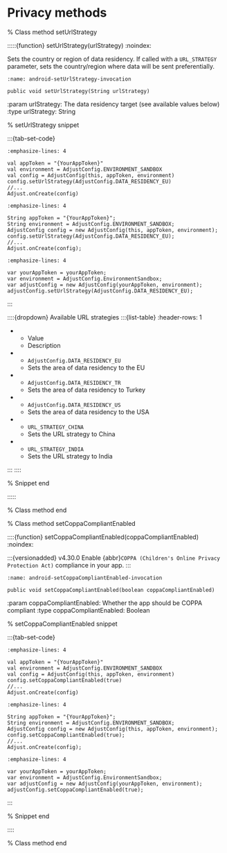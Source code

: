 # Privacy methods

% Class method setUrlStrategy

:::::{function} setUrlStrategy(urlStrategy)
:noindex:

Sets the country or region of data residency. If called with a `URL_STRATEGY` parameter, sets the country/region where data will be sent preferentially.

```{code-block} cs
:name: android-setUrlStrategy-invocation

public void setUrlStrategy(String urlStrategy)
```

:param urlStrategy: The data residency target (see available values below)
:type urlStrategy: String

% setUrlStrategy snippet

:::{tab-set-code}

```{code-block} kotlin
:emphasize-lines: 4

val appToken = "{YourAppToken}"
val environment = AdjustConfig.ENVIRONMENT_SANDBOX
val config = AdjustConfig(this, appToken, environment)
config.setUrlStrategy(AdjustConfig.DATA_RESIDENCY_EU)
//...
Adjust.onCreate(config)
```

```{code-block} java
:emphasize-lines: 4

String appToken = "{YourAppToken}";
String environment = AdjustConfig.ENVIRONMENT_SANDBOX;
AdjustConfig config = new AdjustConfig(this, appToken, environment);
config.setUrlStrategy(AdjustConfig.DATA_RESIDENCY_EU);
//...
Adjust.onCreate(config);
```

```{code-block} javascript
:emphasize-lines: 4

var yourAppToken = yourAppToken;
var environment = AdjustConfig.EnvironmentSandbox;
var adjustConfig = new AdjustConfig(yourAppToken, environment);
adjustConfig.setUrlStrategy(AdjustConfig.DATA_RESIDENCY_EU);
```

:::

::::{dropdown} Available URL strategies
:::{list-table}
:header-rows: 1

* - Value
   - Description
* - `AdjustConfig.DATA_RESIDENCY_EU`
   - Sets the area of data residency to the EU
* - `AdjustConfig.DATA_RESIDENCY_TR`
   - Sets the area of data residency to Turkey
* - `AdjustConfig.DATA_RESIDENCY_US`
   - Sets the area of data residency to the USA
* - `URL_STRATEGY_CHINA`
   - Sets the URL strategy to China
* - `URL_STRATEGY_INDIA`
   - Sets the URL strategy to India

:::
::::

% Snippet end

:::::

% Class method end

% Class method setCoppaCompliantEnabled

::::{function} setCoppaCompliantEnabled(coppaCompliantEnabled)
:noindex:

:::{versionadded} v4.30.0
Enable {abbr}`COPPA (Children's Online Privacy Protection Act)` compliance in your app.
:::

```{code-block} java
:name: android-setCoppaCompliantEnabled-invocation

public void setCoppaCompliantEnabled(boolean coppaCompliantEnabled)
```

:param coppaCompliantEnabled: Whether the app should be COPPA compliant
:type coppaCompliantEnabled: Boolean

% setCoppaCompliantEnabled snippet

:::{tab-set-code}

```{code-block} kotlin
:emphasize-lines: 4

val appToken = "{YourAppToken}"
val environment = AdjustConfig.ENVIRONMENT_SANDBOX
val config = AdjustConfig(this, appToken, environment)
config.setCoppaCompliantEnabled(true)
//...
Adjust.onCreate(config)
```

```{code-block} java
:emphasize-lines: 4

String appToken = "{YourAppToken}";
String environment = AdjustConfig.ENVIRONMENT_SANDBOX;
AdjustConfig config = new AdjustConfig(this, appToken, environment);
config.setCoppaCompliantEnabled(true);
//...
Adjust.onCreate(config);
```

```{code-block} javascript
:emphasize-lines: 4

var yourAppToken = yourAppToken;
var environment = AdjustConfig.EnvironmentSandbox;
var adjustConfig = new AdjustConfig(yourAppToken, environment);
adjustConfig.setCoppaCompliantEnabled(true);
```

:::

% Snippet end

::::

% Class method end
